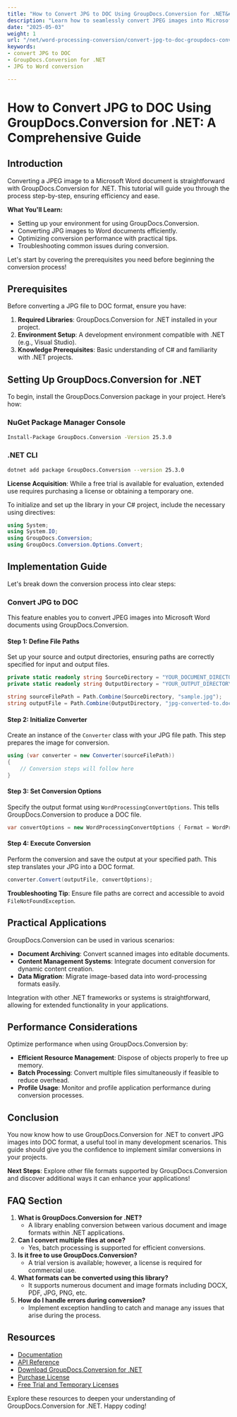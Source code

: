 ```yaml
---
title: "How to Convert JPG to DOC Using GroupDocs.Conversion for .NET&#58; A Comprehensive Guide"
description: "Learn how to seamlessly convert JPEG images into Microsoft Word documents using GroupDocs.Conversion for .NET. This step-by-step guide covers setup, conversion, and performance tips."
date: "2025-05-03"
weight: 1
url: "/net/word-processing-conversion/convert-jpg-to-doc-groupdocs-conversion-net/"
keywords:
- convert JPG to DOC
- GroupDocs.Conversion for .NET
- JPG to Word conversion

---
```



# How to Convert JPG to DOC Using GroupDocs.Conversion for .NET: A Comprehensive Guide

## Introduction

Converting a JPEG image to a Microsoft Word document is straightforward with GroupDocs.Conversion for .NET. This tutorial will guide you through the process step-by-step, ensuring efficiency and ease.

**What You'll Learn:**
- Setting up your environment for using GroupDocs.Conversion.
- Converting JPG images to Word documents efficiently.
- Optimizing conversion performance with practical tips.
- Troubleshooting common issues during conversion.

Let's start by covering the prerequisites you need before beginning the conversion process!

## Prerequisites

Before converting a JPG file to DOC format, ensure you have:
1. **Required Libraries**: GroupDocs.Conversion for .NET installed in your project.
2. **Environment Setup**: A development environment compatible with .NET (e.g., Visual Studio).
3. **Knowledge Prerequisites**: Basic understanding of C# and familiarity with .NET projects.

## Setting Up GroupDocs.Conversion for .NET

To begin, install the GroupDocs.Conversion package in your project. Here’s how:

### NuGet Package Manager Console
```bash
Install-Package GroupDocs.Conversion -Version 25.3.0
```

### .NET CLI
```bash
dotnet add package GroupDocs.Conversion --version 25.3.0
```

**License Acquisition**: While a free trial is available for evaluation, extended use requires purchasing a license or obtaining a temporary one.

To initialize and set up the library in your C# project, include the necessary using directives:
```csharp
using System;
using System.IO;
using GroupDocs.Conversion;
using GroupDocs.Conversion.Options.Convert;
```

## Implementation Guide

Let's break down the conversion process into clear steps:

### Convert JPG to DOC
This feature enables you to convert JPEG images into Microsoft Word documents using GroupDocs.Conversion.

#### Step 1: Define File Paths
Set up your source and output directories, ensuring paths are correctly specified for input and output files.
```csharp
private static readonly string SourceDirectory = "YOUR_DOCUMENT_DIRECTORY";
private static readonly string OutputDirectory = "YOUR_OUTPUT_DIRECTORY";

string sourceFilePath = Path.Combine(SourceDirectory, "sample.jpg");
string outputFile = Path.Combine(OutputDirectory, "jpg-converted-to.doc");
```
#### Step 2: Initialize Converter
Create an instance of the `Converter` class with your JPG file path. This step prepares the image for conversion.
```csharp
using (var converter = new Converter(sourceFilePath))
{
    // Conversion steps will follow here
}
```
#### Step 3: Set Conversion Options
Specify the output format using `WordProcessingConvertOptions`. This tells GroupDocs.Conversion to produce a DOC file.
```csharp
var convertOptions = new WordProcessingConvertOptions { Format = WordProcessingFileType.Doc };
```
#### Step 4: Execute Conversion
Perform the conversion and save the output at your specified path. This step translates your JPG into a DOC format.
```csharp
converter.Convert(outputFile, convertOptions);
```
**Troubleshooting Tip**: Ensure file paths are correct and accessible to avoid `FileNotFoundException`.

## Practical Applications

GroupDocs.Conversion can be used in various scenarios:
- **Document Archiving**: Convert scanned images into editable documents.
- **Content Management Systems**: Integrate document conversion for dynamic content creation.
- **Data Migration**: Migrate image-based data into word-processing formats easily.

Integration with other .NET frameworks or systems is straightforward, allowing for extended functionality in your applications.

## Performance Considerations

Optimize performance when using GroupDocs.Conversion by:
- **Efficient Resource Management**: Dispose of objects properly to free up memory.
- **Batch Processing**: Convert multiple files simultaneously if feasible to reduce overhead.
- **Profile Usage**: Monitor and profile application performance during conversion processes.

## Conclusion

You now know how to use GroupDocs.Conversion for .NET to convert JPG images into DOC format, a useful tool in many development scenarios. This guide should give you the confidence to implement similar conversions in your projects.

**Next Steps**: Explore other file formats supported by GroupDocs.Conversion and discover additional ways it can enhance your applications!

## FAQ Section

1. **What is GroupDocs.Conversion for .NET?**
   - A library enabling conversion between various document and image formats within .NET applications.
2. **Can I convert multiple files at once?**
   - Yes, batch processing is supported for efficient conversions.
3. **Is it free to use GroupDocs.Conversion?**
   - A trial version is available; however, a license is required for commercial use.
4. **What formats can be converted using this library?**
   - It supports numerous document and image formats including DOCX, PDF, JPG, PNG, etc.
5. **How do I handle errors during conversion?**
   - Implement exception handling to catch and manage any issues that arise during the process.

## Resources

- [Documentation](https://docs.groupdocs.com/conversion/net/)
- [API Reference](https://reference.groupdocs.com/conversion/net/)
- [Download GroupDocs.Conversion for .NET](https://releases.groupdocs.com/conversion/net/)
- [Purchase License](https://purchase.groupdocs.com/buy)
- [Free Trial and Temporary Licenses](https://releases.groupdocs.com/conversion/net/)

Explore these resources to deepen your understanding of GroupDocs.Conversion for .NET. Happy coding!

